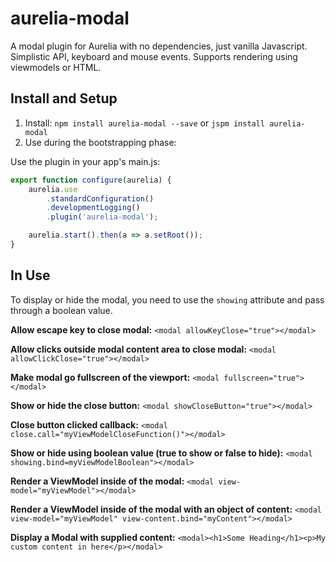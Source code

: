 # aurelia-modal
A modal plugin for Aurelia with no dependencies, just vanilla Javascript. Simplistic API, keyboard and mouse events. Supports rendering using viewmodels or HTML.

## Install and Setup
1. Install: `npm install aurelia-modal --save` or `jspm install aurelia-modal`
2. Use during the bootstrapping phase:

Use the plugin in your app's main.js:

```javascript
export function configure(aurelia) {
    aurelia.use
        .standardConfiguration()
        .developmentLogging()
        .plugin('aurelia-modal');

    aurelia.start().then(a => a.setRoot());
}
```

## In Use
To display or hide the modal, you need to use the ``showing`` attribute and pass through a boolean value.

**Allow escape key to close modal:**
``<modal allowKeyClose="true"></modal>``

**Allow clicks outside modal content area to close modal:**
``<modal allowClickClose="true"></modal>``

**Make modal go fullscreen of the viewport:**
``<modal fullscreen="true"></modal>``

**Show or hide the close button:**
``<modal showCloseButton="true"></modal>``

**Close button clicked callback:**
``<modal close.call="myViewModelCloseFunction()"></modal>``

**Show or hide using boolean value (true to show or false to hide):**
``<modal showing.bind=myViewModelBoolean"></modal>``

**Render a ViewModel inside of the modal:**
``<modal view-model="myViewModel"></modal>``

**Render a ViewModel inside of the modal with an object of content:**
``<modal view-model="myViewModel" view-content.bind="myContent"></modal>``

**Display a Modal with supplied content:**
``<modal><h1>Some Heading</h1><p>My custom content in here</p></modal>``
